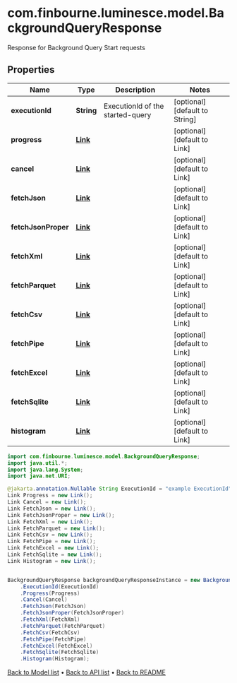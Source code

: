 # com.finbourne.luminesce.model.BackgroundQueryResponse
Response for Background Query Start requests

## Properties

Name | Type | Description | Notes
------------ | ------------- | ------------- | -------------
**executionId** | **String** | ExecutionId of the started-query | [optional] [default to String]
**progress** | [**Link**](Link.md) |  | [optional] [default to Link]
**cancel** | [**Link**](Link.md) |  | [optional] [default to Link]
**fetchJson** | [**Link**](Link.md) |  | [optional] [default to Link]
**fetchJsonProper** | [**Link**](Link.md) |  | [optional] [default to Link]
**fetchXml** | [**Link**](Link.md) |  | [optional] [default to Link]
**fetchParquet** | [**Link**](Link.md) |  | [optional] [default to Link]
**fetchCsv** | [**Link**](Link.md) |  | [optional] [default to Link]
**fetchPipe** | [**Link**](Link.md) |  | [optional] [default to Link]
**fetchExcel** | [**Link**](Link.md) |  | [optional] [default to Link]
**fetchSqlite** | [**Link**](Link.md) |  | [optional] [default to Link]
**histogram** | [**Link**](Link.md) |  | [optional] [default to Link]

```java
import com.finbourne.luminesce.model.BackgroundQueryResponse;
import java.util.*;
import java.lang.System;
import java.net.URI;

@jakarta.annotation.Nullable String ExecutionId = "example ExecutionId";
Link Progress = new Link();
Link Cancel = new Link();
Link FetchJson = new Link();
Link FetchJsonProper = new Link();
Link FetchXml = new Link();
Link FetchParquet = new Link();
Link FetchCsv = new Link();
Link FetchPipe = new Link();
Link FetchExcel = new Link();
Link FetchSqlite = new Link();
Link Histogram = new Link();


BackgroundQueryResponse backgroundQueryResponseInstance = new BackgroundQueryResponse()
    .ExecutionId(ExecutionId)
    .Progress(Progress)
    .Cancel(Cancel)
    .FetchJson(FetchJson)
    .FetchJsonProper(FetchJsonProper)
    .FetchXml(FetchXml)
    .FetchParquet(FetchParquet)
    .FetchCsv(FetchCsv)
    .FetchPipe(FetchPipe)
    .FetchExcel(FetchExcel)
    .FetchSqlite(FetchSqlite)
    .Histogram(Histogram);
```


[Back to Model list](../README.md#documentation-for-models) &#8226; [Back to API list](../README.md#documentation-for-api-endpoints) &#8226; [Back to README](../README.md)
